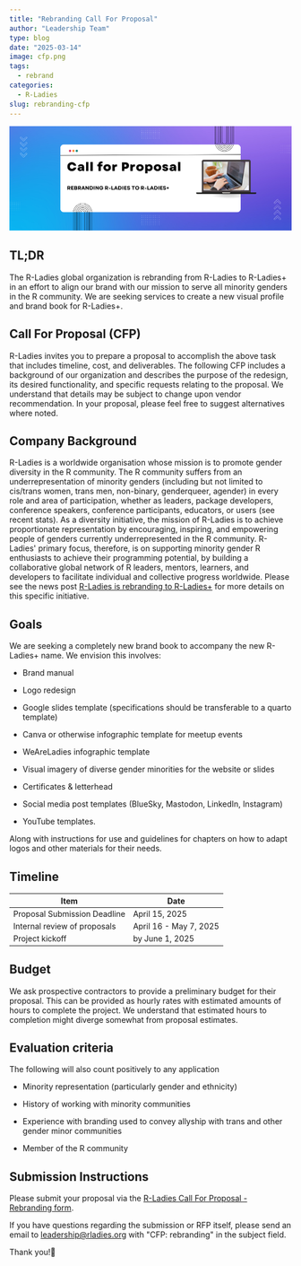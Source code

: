 ```yaml
---
title: "Rebranding Call For Proposal"
author: "Leadership Team"
type: blog
date: "2025-03-14"
image: cfp.png
tags:
  - rebrand
categories:
  - R-Ladies
slug: rebranding-cfp
---
```


![Colors fade blue to violet left to right with white box in the middle that says Call for Proposal Rebranding R-Ladies to R-Ladies+; image of laptop adjacent.](cfp.png)

## TL;DR

The R-Ladies global organization is rebranding from R-Ladies to R-Ladies+ in an effort to align our brand with our mission to serve all minority genders in the R community.
We are seeking services to create a new visual profile and brand book for R-Ladies+.

## Call For Proposal (CFP)

R-Ladies invites you to prepare a proposal to accomplish the above task that includes timeline, cost, and deliverables.
The following CFP includes a background of our organization and describes the purpose of the redesign, its desired functionality, and specific requests relating to the proposal.
We understand that details may be subject to change upon vendor recommendation.
In your proposal, please feel free to suggest alternatives where noted.

## Company Background

R-Ladies is a worldwide organisation whose mission is to promote gender diversity in the R community.
The R community suffers from an underrepresentation of minority genders (including but not limited to cis/trans women, trans men, non-binary, genderqueer, agender) in every role and area of participation, whether as leaders, package developers, conference speakers, conference participants, educators, or users (see recent stats).
As a diversity initiative, the mission of R-Ladies is to achieve proportionate representation by encouraging, inspiring, and empowering people of genders currently underrepresented in the R community.
R-Ladies' primary focus, therefore, is on supporting minority gender R enthusiasts to achieve their programming potential, by building a collaborative global network of R leaders, mentors, learners, and developers to facilitate individual and collective progress worldwide.
Please see the news post [R-Ladies is rebranding to R-Ladies+](https://rladies.org/news/rebranding-rladies/) for more details on this specific initiative.

## Goals

We are seeking a completely new brand book to accompany the new R-Ladies+ name.
We envision this involves:

- Brand manual

- Logo redesign

- Google slides template (specifications should be transferable to a quarto template)

- Canva or otherwise infographic template for meetup events

- WeAreLadies infographic template

- Visual imagery of diverse gender minorities for the website or slides

- Certificates & letterhead

- Social media post templates (BlueSky, Mastodon, LinkedIn, Instagram)

- YouTube templates.

Along with instructions for use and guidelines for chapters on how to adapt logos and other materials for their needs.

## Timeline

| Item                         | Date                   |
| ---------------------------- | ---------------------- |
| Proposal Submission Deadline | April 15, 2025         |
| Internal review of proposals | April 16 - May 7, 2025 |
| Project kickoff              | by June 1, 2025        |

## Budget

We ask prospective contractors to provide a preliminary budget for their proposal.
This can be provided as hourly rates with estimated amounts of hours to complete the project.
We understand that estimated hours to completion might diverge somewhat from proposal estimates.

## Evaluation criteria

The following will also count positively to any application

- Minority representation (particularly gender and ethnicity)

- History of working with minority communities

- Experience with branding used to convey allyship with trans and other gender minor communities

- Member of the R community

## Submission Instructions

Please submit your proposal via the [R-Ladies Call For Proposal - Rebranding form](https://airtable.com/apphrsts5IruOEGJo/pagmZISNXBiAfDfpC/form).

If you have questions regarding the submission or RFP itself, please send an email to [leadership\@rladies.org](mailto:leadership@rladies.org) with "CFP: rebranding" in the subject field.

Thank you!💜
